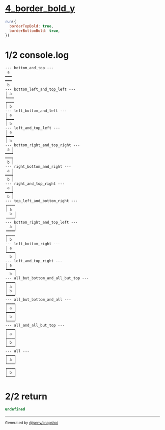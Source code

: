 # [4_border_bold_y](../../table_2_cells_same_column.test.mjs#L150)

```js
run({
  borderTopBold: true,
  borderBottomBold: true,
})
```

# 1/2 console.log

```console
--- bottom_and_top ---
 a 
━━━
━━━
 b 
--- bottom_left_and_top_left ---
│ a 
┕━━━
┍━━━
│ b 
--- left_bottom_and_left ---
│ a 
┝━━━
│ b 
--- left_and_top_left ---
│ a 
┝━━━
│ b 
--- bottom_right_and_top_right ---
 a │
━━━┙
━━━┑
 b │
--- right_bottom_and_right ---
 a │
━━━┥
 b │
--- right_and_top_right ---
 a │
━━━┥
 b │
--- top_left_and_bottom_right ---
┍━━━╸
│ a  
  b │
╺━━━┙
--- bottom_right_and_top_left ---
  a │
╺━━━┙
┍━━━╸
│ b  
--- left_bottom_right ---
│ a  
┕━━━┑
  b │
--- left_and_top_right ---
│ a  
┕━━━┑
  b │
--- all_but_bottom_and_all_but_top ---
┍━━━┑
│ a │
│ b │
┕━━━┙
--- all_but_bottom_and_all ---
┍━━━┑
│ a │
┝━━━┥
│ b │
┕━━━┙
--- all_and_all_but_top ---
┍━━━┑
│ a │
┝━━━┥
│ b │
┕━━━┙
--- all ---
┍━━━┑
│ a │
┕━━━┙
┍━━━┑
│ b │
┕━━━┙
```

# 2/2 return

```js
undefined
```

---

<sub>
  Generated by <a href="https://github.com/jsenv/core/tree/main/packages/independent/snapshot">@jsenv/snapshot</a>
</sub>
